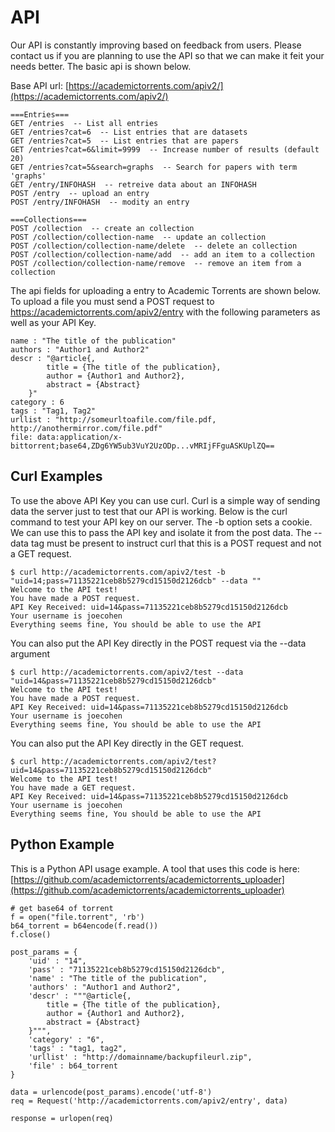 # API

Our API is constantly improving based on feedback from users. Please contact us if you are planning to use the API so that we can make it feit your needs better. The basic api is shown below.

Base API url: [https://academictorrents.com/apiv2/](https://academictorrents.com/apiv2/)

```
===Entries===
GET /entries  -- List all entries 
GET /entries?cat=6  -- List entries that are datasets
GET /entries?cat=5  -- List entries that are papers
GET /entries?cat=6&limit=9999  -- Increase number of results (default 20)
GET /entries?cat=5&search=graphs  -- Search for papers with term 'graphs'
GET /entry/INFOHASH  -- retreive data about an INFOHASH
POST /entry  -- upload an entry
POST /entry/INFOHASH  -- modity an entry

===Collections===
POST /collection  -- create an collection 
POST /collection/collection-name  -- update an collection 
POST /collection/collection-name/delete  -- delete an collection 
POST /collection/collection-name/add  -- add an item to a collection 
POST /collection/collection-name/remove  -- remove an item from a collection
```


The api fields for uploading a entry to Academic Torrents are shown below. 
To upload a file you must send a POST request to https://academictorrents.com/apiv2/entry with the following parameters as well as your API Key.

```
name : "The title of the publication"
authors : "Author1 and Author2"
descr : "@article{,
		title = {The title of the publication},
		author = {Author1 and Author2},
		abstract = {Abstract}
	}"
category : 6
tags : "Tag1, Tag2"
urllist : "http://someurltoafile.com/file.pdf, http://anothermirror.com/file.pdf"
file: data:application/x-bittorrent;base64,ZDg6YW5ub3VuY2UzODp...vMRIjFFguASKUplZQ==
```


## Curl Examples

To use the above API Key you can use curl. Curl is a simple way of sending data the server just to test that our API is working. Below is the curl command to test your API key on our server. The -b option sets a cookie. We can use this to pass the API key and isolate it from the post data. 
The --data tag must be present to instruct curl that this is a POST request and not a GET request.

```
$ curl http://academictorrents.com/apiv2/test -b "uid=14;pass=71135221ceb8b5279cd15150d2126dcb" --data ""
Welcome to the API test!
You have made a POST request.
API Key Received: uid=14&pass=71135221ceb8b5279cd15150d2126dcb
Your username is joecohen
Everything seems fine, You should be able to use the API
```

You can also put the API Key directly in the POST request via the --data argument

```
$ curl http://academictorrents.com/apiv2/test --data "uid=14&pass=71135221ceb8b5279cd15150d2126dcb"
Welcome to the API test!
You have made a POST request.
API Key Received: uid=14&pass=71135221ceb8b5279cd15150d2126dcb
Your username is joecohen
Everything seems fine, You should be able to use the API
```

You can also put the API Key directly in the GET request.

```
$ curl http://academictorrents.com/apiv2/test?uid=14&pass=71135221ceb8b5279cd15150d2126dcb"
Welcome to the API test!
You have made a GET request.
API Key Received: uid=14&pass=71135221ceb8b5279cd15150d2126dcb
Your username is joecohen
Everything seems fine, You should be able to use the API
```

## Python Example

This is a Python API usage example. A tool that uses this code is here: [https://github.com/academictorrents/academictorrents_uploader](https://github.com/academictorrents/academictorrents_uploader)

```
# get base64 of torrent
f = open("file.torrent", 'rb')
b64_torrent = b64encode(f.read())
f.close()

post_params = {
    'uid' : "14",
    'pass' : "71135221ceb8b5279cd15150d2126dcb",
    'name' : "The title of the publication",
    'authors' : "Author1 and Author2",
    'descr' : """@article{,
		title = {The title of the publication},
		author = {Author1 and Author2},
		abstract = {Abstract}
	}""",
    'category' : "6",
    'tags' : "tag1, tag2",
    'urllist' : "http://domainname/backupfileurl.zip",
    'file' : b64_torrent
}

data = urlencode(post_params).encode('utf-8')
req = Request('http://academictorrents.com/apiv2/entry', data)

response = urlopen(req)
```





